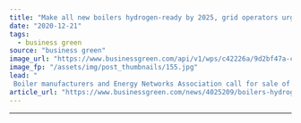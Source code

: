 ```yaml
---
title: "Make all new boilers hydrogen-ready by 2025, grid operators urge"
date: "2020-12-21"
tags: 
  - business green
source: "business green"
image_url: "https://www.businessgreen.com/api/v1/wps/c42226a/9d2bf47a-cad8-4f32-a24c-b3ce1387a2f3/3/Spadeadam-Hy-Street-Hydrogen-Boilers-185x114.jpg"
image_fp: "/assets/img/post_thumbnails/155.jpg"
lead: "
 Boiler manufacturers and Energy Networks Association call for sale of greener alternatives to fossil fuel boilers to be mandatory within five years ..."
article_url: "https://www.businessgreen.com/news/4025209/boilers-hydrogen-ready-2025-grid-operators-urge"
---
```


---
